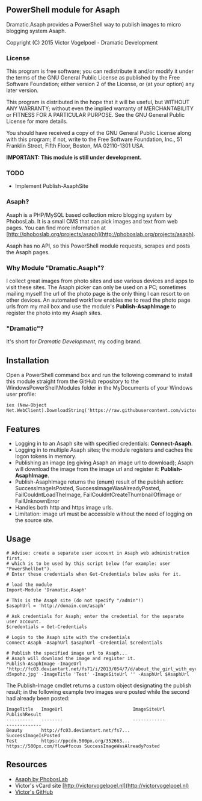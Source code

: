 ## PowerShell module for Asaph ##

Dramatic.Asaph provides a PowerShell way to publish images to micro blogging system Asaph.

Copyright (C) 2015 Victor Vogelpoel - Dramatic Development

### License ###

This program is free software; you can redistribute it and/or modify it under the terms of the GNU General Public License as published by the Free Software Foundation; either version 2 of the License, or (at your option) any later version.

This program is distributed in the hope that it will be useful, but WITHOUT ANY WARRANTY; without even the implied warranty of MERCHANTABILITY or FITNESS FOR A PARTICULAR PURPOSE.  See the GNU General Public License for more details.

You should have received a copy of the GNU General Public License along with this program; if not, write to the Free Software Foundation, Inc., 51 Franklin Street, Fifth Floor, Boston, MA 02110-1301 USA.


**IMPORTANT: This module is still under development.**

### TODO ###
- Implement Publish-AsaphSite


### Asaph? ###
Asaph is a PHP/MySQL based collection micro blogging system by PhobosLab. It is a small CMS that can pick images and text from web pages.
You can find more information at [http://phoboslab.org/projects/asaph](http://phoboslab.org/projects/asaph).

Asaph has no API, so this PowerShell module requests, scrapes and posts the Asaph pages. 


### Why Module "Dramatic.Asaph"? ###
I collect great images from photo sites and use various devices and apps to visit these sites. The Asaph picker can only be used on a PC; sometimes mailing myself the url of the photo page is the only thing I can resort to on other devices. An automated workflow enables me to read the photo page urls from my mail box and use the module's **Publish-AsaphImage** to register the photo into my Asaph sites.

### "Dramatic"? ###
It's short for *Dramatic Development*, my coding brand.


## Installation ##
Open a PowerShell command box and run the following command to install this module straight from the GitHub repository to the WindowsPowerShell\Modules folder in the MyDocuments of your Windows user profile:

    iex (New-Object Net.WebClient).DownloadString('https://raw.githubusercontent.com/victorvogelpoel/Dramatic.Asaph/master/install.ps1')


## Features ##
- Logging in to an Asaph site with specified credentials: **Connect-Asaph**.
- Logging in to multiple Asaph sites; the module registers and caches the logon tokens in memory.
-  Publishing an image (eg giving Asaph an image url to download); Asaph will download the image from the image url and register it: **Publish-AsaphImage**. 
- Publish-AsaphImage returns the (enum) result of the publish action: SuccessImageIsPosted, SuccessImageWasAlreadyPosted, FailCouldntLoadTheImage, FailCouldntCreateThumbnailOfImage or FailUnknownError
-  Handles both http and https image urls.
-  Limitation: image url must be accessible without the need of logging on the source site.
 


## Usage ##
    
	# Advise: create a separate user account in Asaph web administration first, 
	# which is to be used by this script below (for example: user "PowerShellbot").
	# Enter these credentials when Get-Credentials below asks for it. 

	# load the module
	Import-Module 'Dramatic.Asaph'
	
	# This is the Asaph site (do not specify "/admin"!) 
	$asaphUrl = 'http://domain.com/asaph'

	# Ask credentials for Asaph; enter the credential for the separate user account.
	$credentials = Get-Credentials

	# Login to the Asaph site with the credentials
	Connect-Asaph -AsaphUrl $asaphUrl -Credential $credentials

	# Publish the specified image url to Asaph...
    # Asaph will download the image and register it.
	Publish-AsaphImage -ImageUrl 'http://fc03.deviantart.net/fs71/i/2013/054/7/d/about_the_girl_with_eyes_made_of_fire_by_laurazalenga-d5vpohz.jpg' -ImageTitle 'Test' -ImageSiteUrl '' -AsaphUrl $AsaphUrl
	
	

The Publish-Image cmdlet returns a custom object designating the publish result; in the following example two images were posted while the second had already been posted:

    ImageTitle   ImageUrl                          ImageSiteUrl                 PublishResult                                                      
	----------   --------                          ------------                 -------------                                                      
	Beauty       http://fc03.deviantart.net/fs7...                              SuccessImageIsPosted                                       
	Test         https://ppcdn.500px.org/352663... https://500px.com/flow#focus SuccessImageWasAlreadyPosted

## Resources ##

- [Asaph by PhobosLab](http://phoboslab.org/projects/asaph)
- Victor's vCard site [http://victorvogelpoel.nl](http://victorvogelpoel.nl)
- [Victor's GitHub](https://github.com/victorvogelpoel) 
